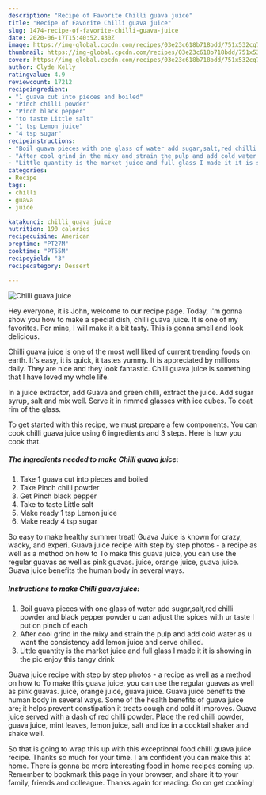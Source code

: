 ```yaml
---
description: "Recipe of Favorite Chilli guava juice"
title: "Recipe of Favorite Chilli guava juice"
slug: 1474-recipe-of-favorite-chilli-guava-juice
date: 2020-06-17T15:40:52.430Z
image: https://img-global.cpcdn.com/recipes/03e23c618b718bdd/751x532cq70/chilli-guava-juice-recipe-main-photo.jpg
thumbnail: https://img-global.cpcdn.com/recipes/03e23c618b718bdd/751x532cq70/chilli-guava-juice-recipe-main-photo.jpg
cover: https://img-global.cpcdn.com/recipes/03e23c618b718bdd/751x532cq70/chilli-guava-juice-recipe-main-photo.jpg
author: Clyde Kelly
ratingvalue: 4.9
reviewcount: 17212
recipeingredient:
- "1 guava cut into pieces and boiled"
- "Pinch chilli powder"
- "Pinch black pepper"
- "to taste Little salt"
- "1 tsp Lemon juice"
- "4 tsp sugar"
recipeinstructions:
- "Boil guava pieces with one glass of water add sugar,salt,red chilli powder and black pepper powder u can adjust the spices with ur taste I put on pinch of each"
- "After cool grind in the mixy and strain the pulp and add cold water as u want the consistency add lemon juice and serve chilled."
- "Little quantity is the market juice and full glass I made it it is showing in the pic enjoy this tangy drink"
categories:
- Recipe
tags:
- chilli
- guava
- juice

katakunci: chilli guava juice 
nutrition: 190 calories
recipecuisine: American
preptime: "PT27M"
cooktime: "PT55M"
recipeyield: "3"
recipecategory: Dessert

---
```



![Chilli guava juice](https://img-global.cpcdn.com/recipes/03e23c618b718bdd/751x532cq70/chilli-guava-juice-recipe-main-photo.jpg)

Hey everyone, it is John, welcome to our recipe page. Today, I'm gonna show you how to make a special dish, chilli guava juice. It is one of my favorites. For mine, I will make it a bit tasty. This is gonna smell and look delicious.

Chilli guava juice is one of the most well liked of current trending foods on earth. It's easy, it is quick, it tastes yummy. It is appreciated by millions daily. They are nice and they look fantastic. Chilli guava juice is something that I have loved my whole life.

In a juice extractor, add Guava and green chilli, extract the juice. Add sugar syrup, salt and mix well. Serve it in rimmed glasses with ice cubes. To coat rim of the glass.


To get started with this recipe, we must prepare a few components. You can cook chilli guava juice using 6 ingredients and 3 steps. Here is how you cook that.

<!--inarticleads1-->

##### The ingredients needed to make Chilli guava juice:

1. Take 1 guava cut into pieces and boiled
1. Take Pinch chilli powder
1. Get Pinch black pepper
1. Take to taste Little salt
1. Make ready 1 tsp Lemon juice
1. Make ready 4 tsp sugar


So easy to make healthy summer treat! Guava Juice is known for crazy, wacky, and experi. Guava juice recipe with step by step photos - a recipe as well as a method on how to To make this guava juice, you can use the regular guavas as well as pink guavas. juice, orange juice, guava juice. Guava juice benefits the human body in several ways. 

<!--inarticleads2-->

##### Instructions to make Chilli guava juice:

1. Boil guava pieces with one glass of water add sugar,salt,red chilli powder and black pepper powder u can adjust the spices with ur taste I put on pinch of each
1. After cool grind in the mixy and strain the pulp and add cold water as u want the consistency add lemon juice and serve chilled.
1. Little quantity is the market juice and full glass I made it it is showing in the pic enjoy this tangy drink


Guava juice recipe with step by step photos - a recipe as well as a method on how to To make this guava juice, you can use the regular guavas as well as pink guavas. juice, orange juice, guava juice. Guava juice benefits the human body in several ways. Some of the health benefits of guava juice are; it helps prevent constipation it treats cough and cold it improves. Guava juice served with a dash of red chilli powder. Place the red chilli powder, guava juice, mint leaves, lemon juice, salt and ice in a cocktail shaker and shake well. 

So that is going to wrap this up with this exceptional food chilli guava juice recipe. Thanks so much for your time. I am confident you can make this at home. There is gonna be more interesting food in home recipes coming up. Remember to bookmark this page in your browser, and share it to your family, friends and colleague. Thanks again for reading. Go on get cooking!
